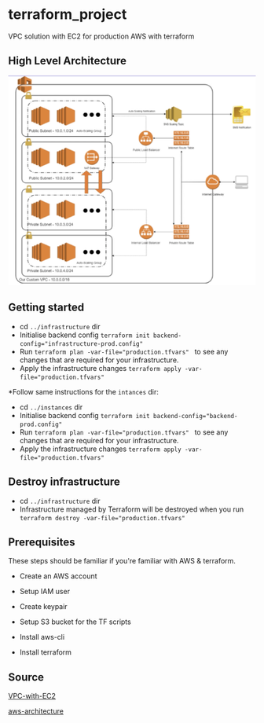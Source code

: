 # terraform_project
VPC solution with EC2 for production AWS with terraform

## High Level Architecture
![Architecture](architecture/aws_tf.png)

## Getting started
- cd `../infrastructure` dir
- Initialise backend config
```terraform init backend-config="infrastructure-prod.config"```
- Run `terraform plan -var-file="production.tfvars" ` to see
any changes that are required for your infrastructure.
- Apply the infrastructure changes `terraform apply -var-file="production.tfvars"`

*Follow same instructions for the `intances` dir:
- cd `../instances` dir
- Initialise backend config
```terraform init backend-config="backend-prod.config"```
- Run `terraform plan -var-file="production.tfvars" ` to see
any changes that are required for your infrastructure.
- Apply the infrastructure changes `terraform apply -var-file="production.tfvars"`


## Destroy infrastructure
- cd `../infrastructure` dir
- Infrastructure managed by Terraform will be destroyed when you run `terraform destroy -var-file="production.tfvars" `

## Prerequisites
These steps should be familiar if you're familiar with AWS & terraform.

- Create an AWS account
- Setup IAM user
- Create keypair
- Setup S3 bucket for the TF scripts

- Install aws-cli
- Install terraform 

## Source
[VPC-with-EC2](https://www.udemy.com/vpc-solutions-with-ec2-for-production-aws-with-terraform/)

[aws-architecture](https://github.com/neocorp/aws_vpc_ec2)
